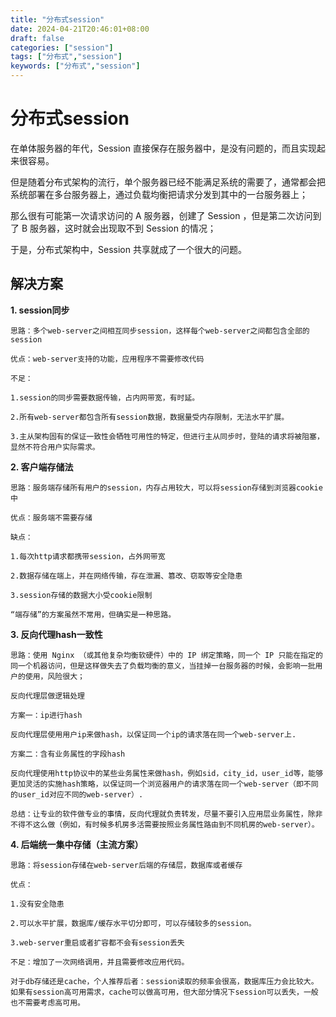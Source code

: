 ```yaml
---
title: "分布式session"
date: 2024-04-21T20:46:01+08:00
draft: false
categories: ["session"]
tags: ["分布式","session"]
keywords: ["分布式","session"]
---
```



# 分布式session

在单体服务器的年代，Session 直接保存在服务器中，是没有问题的，而且实现起来很容易。

但是随着分布式架构的流行，单个服务器已经不能满足系统的需要了，通常都会把系统部署在多台服务器上，通过负载均衡把请求分发到其中的一台服务器上；



那么很有可能第一次请求访问的 A 服务器，创建了 Session ，但是第二次访问到了 B 服务器，这时就会出现取不到 Session 的情况；



于是，分布式架构中，Session 共享就成了一个很大的问题。

## 解决方案
**1. session同步**

    思路：多个web-server之间相互同步session，这样每个web-server之间都包含全部的session

    优点：web-server支持的功能，应用程序不需要修改代码

    不足：

    1.session的同步需要数据传输，占内网带宽，有时延。

    2.所有web-server都包含所有session数据，数据量受内存限制，无法水平扩展。

    3.主从架构固有的保证一致性会牺牲可用性的特定，但进行主从同步时，登陆的请求将被阻塞，显然不符合用户实际需求。


**2. 客户端存储法**

    思路：服务端存储所有用户的session，内存占用较大，可以将session存储到浏览器cookie中

    优点：服务端不需要存储

    缺点：

    1.每次http请求都携带session，占外网带宽

    2.数据存储在端上，并在网络传输，存在泄漏、篡改、窃取等安全隐患

    3.session存储的数据大小受cookie限制

    “端存储”的方案虽然不常用，但确实是一种思路。

**3. 反向代理hash一致性**

    思路：使用 Nginx （或其他复杂均衡软硬件）中的 IP 绑定策略，同一个 IP 只能在指定的同一个机器访问，但是这样做失去了负载均衡的意义，当挂掉一台服务器的时候，会影响一批用户的使用，风险很大；

    反向代理层做逻辑处理

    方案一：ip进行hash

    反向代理层使用用户ip来做hash，以保证同一个ip的请求落在同一个web-server上.

    方案二：含有业务属性的字段hash

    反向代理使用http协议中的某些业务属性来做hash，例如sid，city_id，user_id等，能够更加灵活的实施hash策略，以保证同一个浏览器用户的请求落在同一个web-server（即不同的user_id对应不同的web-server）.

    总结：让专业的软件做专业的事情，反向代理就负责转发，尽量不要引入应用层业务属性，除非不得不这么做（例如，有时候多机房多活需要按照业务属性路由到不同机房的web-server）。

**4. 后端统一集中存储（主流方案）**

    思路：将session存储在web-server后端的存储层，数据库或者缓存

    优点：

    1.没有安全隐患

    2.可以水平扩展，数据库/缓存水平切分即可，可以存储较多的session。

    3.web-server重启或者扩容都不会有session丢失

    不足：增加了一次网络调用，并且需要修改应用代码。

    对于db存储还是cache，个人推荐后者：session读取的频率会很高，数据库压力会比较大。
    如果有session高可用需求，cache可以做高可用，但大部分情况下session可以丢失，一般也不需要考虑高可用。